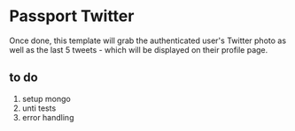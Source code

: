 # Passport Twitter

Once done, this template will grab the authenticated user's Twitter photo as well as the last 5 tweets - which will be displayed on their profile page.

## to do

1. setup mongo
2. unti tests
3. error handling
